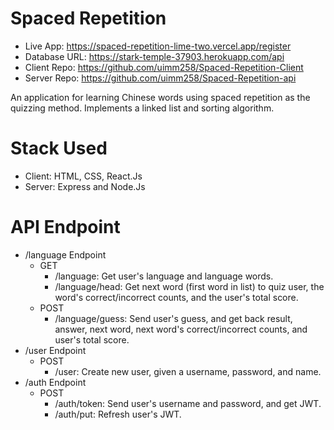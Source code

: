 # Spaced Repetition

* Live App: https://spaced-repetition-lime-two.vercel.app/register
* Database URL: https://stark-temple-37903.herokuapp.com/api
* Client Repo: https://github.com/uimm258/Spaced-Repetition-Client
* Server Repo: https://github.com/uimm258/Spaced-Repetition-api

An application for learning Chinese words using spaced repetition as the quizzing method. Implements a linked list and sorting algorithm.

# Stack Used

* Client: HTML, CSS, React.Js
* Server: Express and Node.Js

# API Endpoint
* /language Endpoint
   * GET 
      * /language: Get user's language and language words.
      * /language/head: Get next word (first word in list) to quiz user, the word's correct/incorrect counts, and the user's total score.
   * POST 
      * /language/guess: Send user's guess, and get back result, answer, next word, next word's correct/incorrect counts, and user's total score.
* /user Endpoint
   * POST
      * /user: Create new user, given a username, password, and name.
* /auth Endpoint
   * POST
      * /auth/token: Send user's username and password, and get JWT.
      * /auth/put: Refresh user's JWT.
